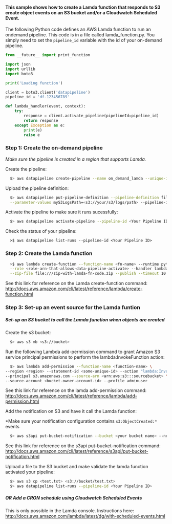 #### This sample shows how to create a Lamda function that responds to S3 create object events on an S3 bucket and/or a Cloudwatch Scheduled Event.

The following Python code defines an AWS Lamda function to run an ondemand pipeline. This code is in a file called lamda_function.py. You simply need to set the ``pipeline_id`` variable with the id of your on-demand pipeline.

```python
from __future__ import print_function

import json
import urllib
import boto3

print('Loading function')

client = boto3.client('datapipeline')
pipeline_id = 'df-123456789'

def lambda_handler(event, context):
    try:
        response = client.activate_pipeline(pipelineId=pipeline_id)
        return response
    except Exception as e:
        print(e)
        raise e
```
### Step 1: Create the on-demand pipeline
*Make sure the pipeline is created in a region that supports Lamda.*

Create the pipeline:

```sh 
  $> aws datapipeline create-pipeline --name on_demand_lamda --unique-id on_demand_lamda
```

Upload the pipeline definition:

```sh
  $> aws datapipeline put-pipeline-definition --pipeline-definition file://ondemand.json \
  --parameter-values myS3LogsPath=<s3://your/s3/logs/path> --pipeline-id <Your Pipeline ID> 
```

Activate the pipeline to make sure it runs sucessfully:

```sh
  $> aws datapipeline activate-pipeline --pipeline-id <Your Pipeline ID>
```

Check the status of your pipeline:
```
  >$ aws datapipeline list-runs --pipeline-id <Your Pipeline ID>
```

### Step 2: Create the Lamda function


```sh
  >$ aws lambda create-function --function-name <fn-name> --runtime python2.7 \
  --role <role-arn-that-allows-data-pipeline-activate> --handler lambda_function.lambda_handler \
  --zip-file file:///zip-with-lamda-fn-code.zip --publish --timeout 10
```

See this link for reference on the Lamda create-function command: 
http://docs.aws.amazon.com/cli/latest/reference/lambda/create-function.html

### Step 3: Set-up an event source for the Lamda funtion

##### Set-up an S3 bucket to call the Lamda function when objects are created

Create the s3 bucket:

```sh
  $> aws s3 mb <s3://bucket>
```

Run the following Lambda add-permission command to grant Amazon S3 service principal permissions to perform the lambda:InvokeFunction action:

```sh
  $> aws lambda add-permission --function-name <function-name> \
--region <region> --statement-id <some-unique-id> --action "lambda:InvokeFunction" \
--principal s3.amazonaws.com --source-arn <arn:aws:s3:::sourcebucket> \
--source-account <bucket-owner-account-id> --profile adminuser
```

See this link for reference on the lamda add-permission command:
http://docs.aws.amazon.com/cli/latest/reference/lambda/add-permission.html

Add the notification on S3 and have it call the Lamda function:

\*Make sure your notification configuration contains ``s3:ObjectCreated:*`` events

```sh
  $> aws s3api put-bucket-notification --bucket <your bucket name> --notification-configuration <your-cloud-function notification-configuration>
```

See this link for reference on the s3api put-bucket-notification command:  
http://docs.aws.amazon.com/cli/latest/reference/s3api/put-bucket-notification.html

Upload a file to the S3 bucket and make validate the lamda function activated your pipeline:

```sh
  $> aws s3 cp <test.txt> <s3://bucket/test.txt>
  $> aws datapipeline list-runs --pipeline-id <Your Pipeline ID>
```

##### OR Add a CRON schedule using Cloudwatch Scheduled Events

This is only possible in the Lamda console. Instructions here: http://docs.aws.amazon.com/lambda/latest/dg/with-scheduled-events.html
